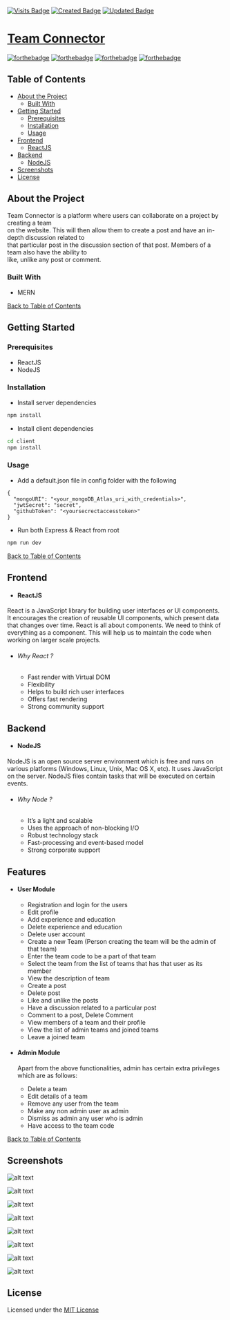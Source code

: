 [![Visits Badge](https://badges.pufler.dev/visits/Navneet-Singh-123/Team-Connect)](https://badges.pufler.dev) [![Created Badge](https://badges.pufler.dev/created/Navneet-Singh-123/Team-Connect)](https://badges.pufler.dev) [![Updated Badge](https://badges.pufler.dev/updated/Navneet-Singh-123/Team-Connect)](https://badges.pufler.dev)

# [Team Connector](https://blooming-spire-16914.herokuapp.com/)

	
[![forthebadge](https://forthebadge.com/images/badges/built-with-love.svg)](https://forthebadge.com)  [![forthebadge](https://forthebadge.com/images/badges/made-with-javascript.svg)](https://forthebadge.com) [![forthebadge](https://forthebadge.com/images/badges/uses-html.svg)](https://forthebadge.com) [![forthebadge](https://forthebadge.com/images/badges/uses-css.svg)](https://forthebadge.com) 



## Table of Contents
* [About the Project](#about-the-project)
  * [Built With](#built-with)
* [Getting Started](#getting-started)
  * [Prerequisites](#prerequisites)
  * [Installation](#installation)
  * [Usage](#usage)
* [Frontend](#frontend)
    * [ReactJS](#reactjs)
* [Backend](#backend)
    * [NodeJS](#nodejs)
* [Screenshots](#screenshots)
* [License](#license)

## About the Project
Team Connector is a platform where users can collaborate on a project by creating a team<br> on the website. This will then allow them to create a post and have an in-depth discussion related to<br> that particular post in the discussion section of that post. Members of a team also have the ability to <br>like, unlike any post or comment.
### Built With
*   MERN 

[Back to Table of Contents](#table-of-contents)
## Getting Started
### Prerequisites
* ReactJS
* NodeJS
### Installation
* Install server dependencies

	
```bash
npm install
```

* Install client dependencies

	
```bash
cd client
npm install
```


### Usage
* Add a default.json file in config folder with the following
	
```
{
  "mongoURI": "<your_mongoDB_Atlas_uri_with_credentials>",
  "jwtSecret": "secret",
  "githubToken": "<yoursecrectaccesstoken>"
}
```

* Run both Express & React from root

	
```bash
npm run dev
```
[Back to Table of Contents](#table-of-contents)
## Frontend
* #### ReactJS
React is a JavaScript library for building user interfaces or UI components. It encourages the creation of reusable UI components, which present data that changes over time. React is all about components. We need to think of everything as a component. This will help us to maintain the code when working on larger scale projects.
* ###### Why React ?
    *  Fast render with Virtual DOM
    *  Flexibility
    *  Helps to build rich user interfaces
    *  Offers fast rendering
    *  Strong community support
        
## Backend
* #### NodeJS
NodeJS is an open source server environment which is free and runs on various platforms (Windows, Linux, Unix, Mac OS X, etc). It uses JavaScript on the server. NodeJS files contain tasks that will be executed on certain events.
* ###### Why Node ?
    *  It’s a light and scalable
    *  Uses the approach of non-blocking I/O
    *  Robust technology stack
    *  Fast-processing and event-based model
    *  Strong corporate support

## Features
* #### User Module
    * Registration and login for the users
    * Edit profile
    * Add experience and education
    * Delete experience and education
    * Delete user account
    * Create a new Team (Person creating the team will be the admin of that team)
    * Enter the team code to be a part of that team
    * Select the team from the list of teams that has that user as its member
    * View the description of team
    * Create a post
    * Delete post
    * Like and unlike the posts
    * Have a discussion related to a particular post 
    * Comment to a post, Delete Comment
    * View members of a team and their profile 
    * View the list of admin teams and joined teams 
    * Leave a joined team 
    
* #### Admin Module
  
    Apart from the above functionalities, admin has certain extra privileges which are as follows:
    * Delete a team 
    * Edit details of a team
    * Remove any user from the team
    * Make any non admin user as admin
    * Dismiss as admin any user who is admin 
    * Have access to the team code 
    
[Back to Table of Contents](#table-of-contents)
## Screenshots

![alt text](Screenshots/Home.png)

![alt text](Screenshots/Dashboard1.png)

![alt text](Screenshots/Dashboard2.png)

![alt text](Screenshots/Post.png)

![alt text](Screenshots/Comment.png)

![alt text](Screenshots/TeamDashboard.png)

![alt text](Screenshots/Members.png)

![alt text](Screenshots/MyTeams.png)

## License

Licensed under the [MIT License](LICENSE)